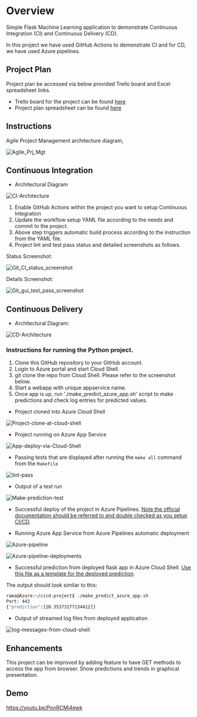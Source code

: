 # Overview

Simple Flask Machine Learning application to demonstrate Continuous Integration (CI) and Continuous Delivery (CD).

In this project we have used GitHub Actions to demonstrate CI and for CD, we have used Azure pipelines.

## Project Plan

Project plan be accessed via below provided Trello board and Excel spreadsheet links.

* Trello board for the project can be found [here](https://trello.com/b/uw12MCZA/ci-cd-project-board)
* Project plan spreadsheet can be found [here](https://docs.google.com/spreadsheets/d/1W77rjeQvvhYIlLO8SiMH0nnejKKMbAHbGltJRRJnQKA/edit#gid=1348135932)

## Instructions

Agile Project Management architecture diagram,

![Agile_Prj_Mgt](https://user-images.githubusercontent.com/76182381/103105108-94c45480-45f9-11eb-8b35-79875b385959.png)

## Continuous Integration

* Architectural Diagram 

![CI-Architecture](https://user-images.githubusercontent.com/76182381/103097268-c37c0400-45d4-11eb-8127-f6b24c89f1ab.png)

  1. Enable GitHub Actions within the project you want to setup Continuous Integration
  2. Update the workflow setup YAML file according to the needs and commit to the project.
  3. Above step triggers automatic build process according to the instruction from the YAML file.
  4. Project lint and test pass status and detailed screenshots as follows.

Status Screenshot:

![Git_CI_status_screenshot](https://user-images.githubusercontent.com/76182381/102951771-9f68d780-449b-11eb-8727-cb36d178e890.png)

Details Screenshot:

![Git_gui_test_pass_screenshot](https://user-images.githubusercontent.com/76182381/102951364-b3600980-449a-11eb-9691-4f0f695219b2.png)

## Continuous Delivery

* Architectural Diagram:

![CD-Architecture](https://user-images.githubusercontent.com/76182381/103097352-f6be9300-45d4-11eb-9fea-72045aef3f7d.png)


### Instructions for running the Python project.

1. Clone this GitHub repository to your GitHub account.
2. Login to Azure portal and start Cloud Shell.
3. git clone the repo from Cloud Shell. Please refer to the screenshot below.
4. Start a webapp with unique appservice name.
5. Once app is up, run './make_predict_azure_app.sh' script to make predictions and check log entries for predicted values.

* Project cloned into Azure Cloud Shell

![Project-clone-at-cloud-shell](https://user-images.githubusercontent.com/76182381/103097687-0f7b7880-45d6-11eb-88a2-4c918ef85f85.png)

* Project running on Azure App Service

![App-deploy-via-Cloud-Shell](https://user-images.githubusercontent.com/76182381/103097700-1bffd100-45d6-11eb-8d6b-940882c83cf7.png)

* Passing tests that are displayed after running the `make all` command from the `Makefile`

![lint-pass](https://user-images.githubusercontent.com/76182381/103097904-dc85b480-45d6-11eb-9ae1-cb71cbeae798.png)

* Output of a test run

![Make-prediction-test](https://user-images.githubusercontent.com/76182381/103097950-0f2fad00-45d7-11eb-8ec7-d0834d760c28.png)


* Successful deploy of the project in Azure Pipelines.  [Note the official documentation should be referred to and double checked as you setup CI/CD](https://docs.microsoft.com/en-us/azure/devops/pipelines/ecosystems/python-webapp?view=azure-devops).

* Running Azure App Service from Azure Pipelines automatic deployment

![Azure-pipeline](https://user-images.githubusercontent.com/76182381/103098681-a990f000-45d9-11eb-9d6b-1799f6af7cb4.png)

![Azure-pipeline-deployments](https://user-images.githubusercontent.com/76182381/103100207-8a955c80-45df-11eb-9349-9aa7742da090.png)

* Successful prediction from deployed flask app in Azure Cloud Shell.  [Use this file as a template for the deployed prediction](https://github.com/ramachilu/cicd-project/blob/main/make_predict_azure_app.sh).

The output should look similar to this:

```bash
rama@Azure:~/cicd-project$ ./make_predict_azure_app.sh
Port: 443
{"prediction":[20.35373177134412]}
```

* Output of streamed log files from deployed application

![log-messages-from-cloud-shell](https://user-images.githubusercontent.com/76182381/103100145-5621a080-45df-11eb-96bc-de4cdde9a6f4.png)


## Enhancements

This project can be improved by adding feature to have GET methods to access the app from browser.
Show predictions and trends in graphical presentation.

## Demo 

https://youtu.be/PonRCMi4ewk

